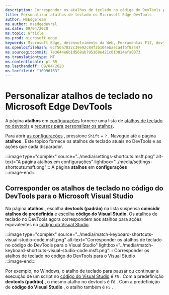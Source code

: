 ```yaml
---
description: Corresponder os atalhos de teclado no código do DevTools para o Visual Studio
title: Personalizar atalhos de teclado no Microsoft Edge DevTools
author: MSEdgeTeam
ms.author: msedgedevrel
ms.date: 09/04/2020
ms.topic: article
ms.prod: microsoft-edge
keywords: Microsoft Edge, desenvolvimento da Web, Ferramentas F12, devtools, personalizado, atalhos, teclado, código do Visual Studio
ms.openlocfilehash: 0cf50a7822c39e92c84f3b104ebaeca4f5f82447
ms.sourcegitcommit: 7e3644e6b1d568ab795168e421c013814efa0073
ms.translationtype: MT
ms.contentlocale: pt-BR
ms.lasthandoff: 09/04/2020
ms.locfileid: "10996163"
---
```

# Personalizar atalhos de teclado no Microsoft Edge DevTools

A página **atalhos** em [configurações][DevToolsCustomizeSettings] fornece uma lista de [atalhos de teclado no devtools][DevToolsShortcuts] e [recursos para personalizar os atalhos](#match-keyboard-shortcuts-in-the-devtools-to-microsoft-visual-studio-code).  

Para abrir [as configurações][DevToolsCustomizeSettings] , pressione `Shift` + `?` .  Navegue até a página **atalhos** .  Este tópico fornece os atalhos de teclado atuais no DevTools e as ações que cada disparador.  

:::image type="complex" source="../media/settings-shortcuts.msft.png" alt-text="A página atalhos em configurações" lightbox="../media/settings-shortcuts.msft.png":::
   A página **atalhos** em **configurações**  
:::image-end:::  

## Corresponder os atalhos de teclado no código do DevTools para o Microsoft Visual Studio

Na página **atalhos** , escolha **devtools (padrão)** na lista suspensa **coincidir atalhos de predefinida** e escolha **código do Visual Studio**.  Os atalhos de teclado no DevTools agora correspondem aos atalhos para ações equivalentes no [código do Visual Studio][VisualStudioCode].  

:::image type="complex" source="../media/match-keyboard-shortcuts-visual-studio-code.msft.png" alt-text="Corresponder os atalhos de teclado no código do DevTools para o Visual Studio" lightbox="../media/match-keyboard-shortcuts-visual-studio-code.msft.png":::
   Corresponder os atalhos de teclado no código do DevTools para o Visual Studio  
:::image-end:::  

Por exemplo, no Windows, o atalho de teclado para pausar ou continuar a execução de um script no [código do Visual Studio][VisualStudioCodeShortcutsKeyboardWindows] é `F5` .  Com a predefinição **devtools (padrão)** , o mesmo atalho no devtools é `F8` .  Com a predefinição de **código do Visual Studio** , o atalho também é `F5` .  

<!-- ## Edit shortcuts for any action in the DevTools -->

<!-- links -->  

[DevToolsCustomizeSettings]: ./index.md#settings "Configurações-personalizar o Microsoft Edge DevTools | Documentos da Microsoft"  
[DevToolsShortcuts]: ../shortcuts.md "Atalhos de teclado do Microsoft Edge DevTools | Documentos da Microsoft"  
[VisualStudioCode]: https://code.visualstudio.com "Código do Microsoft Visual Studio"  
[VisualStudioCodeShortcutsKeyboardWindows]: https://code.visualstudio.com/shortcuts/keyboard-shortcuts-windows.pdf "Atalhos de teclado de código do Visual Studio para Windows | Código do Microsoft Visual Studio"  
